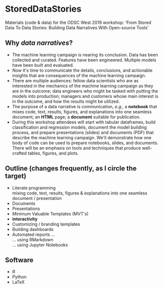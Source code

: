 # StoredDataStories
Materials (code &amp; data) for the ODSC West 2019 workshop: 'From Stored Data To Data Stories: Building Data Narratives With Open-source Tools'

## Why *data narratives*?  
+ The machine learning campaign is nearing its conclusion. Data has been collected and curated. Features have been engineered. Multiple models have been built and evaluated.
+ Now it's time to communicate the details, conclusions, and actionable insights that are consequences of the machine learning campaign.  
+ There are multiple audiences: fellow data scientists who are as interested in the mechanics of the machine learning campaign as they are in the outcome; data engineers who might be tasked with putting the models into production; managers and customers whose main interest is in the outcome, and how the results might be utilized.  
+ The purpose of a data narrative is communication, *e.g.,* a **notebook** that mixes code, text, results, figures, and explanations into one seamless document; an **HTML** page; a **document** suitable for publication.  
+ During this workshop attendees will start with tabular dataframes, build classification and regression models, document the model building process, and prepare presentations (slides) and documents (PDF) that describe the machine learning campaign. We'll demonstrate how one body of code can be used to prepare notebooks, slides, and documents. There will be an emphasis on tools and techniques that produce well-crafted tables, figures, and plots.  
## Outline (changes frequently, as I circle the target)
+ Literate programming  
mixing code, text, results, figures & explanations into one seamless document / presentation
+ Documents
+ Presentations
+ Minimum Valuable Templates (MVT's)
+ **interactivity**
+ Customizing / branding templates
+ Building dashboards
+ Automated reports ...  
... using RMarkdown  
... using Jupyter Notebooks

## Software
+ R  
+ Python  
+ LaTeX

